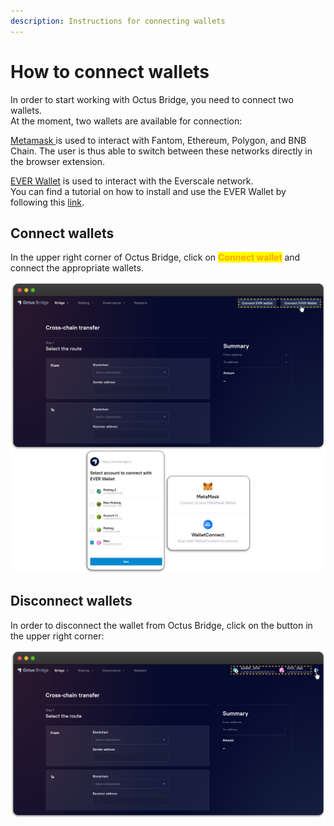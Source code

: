 ```yaml
---
description: Instructions for connecting wallets
---
```


# How to connect wallets

In order to start working with Octus Bridge, you need to connect two wallets.\
At the moment, two wallets are available for connection:

[Metamask ](https://metamask.io/)is used to interact with Fantom, Ethereum, Polygon, and BNB Chain. The user is thus able to switch between these networks directly in the browser extension.

[EVER Wallet](https://l1.broxus.com/freeton/wallet) is used to interact with the Everscale network.\
You can find a tutorial on how to install and use the EVER Wallet by following this [link](http://localhost:5000/o/-MUxjK3XWZCxuBwyXzkS/s/vwtaQbYcgICT7ubKSITZ/).

## Connect wallets

In the upper right corner of Octus Bridge, click on <mark style="color:orange;">**Connect wallet**</mark> and connect the appropriate wallets.

![](<../.gitbook/assets/image (49).png>)

## Disconnect wallets

In order to disconnect the wallet from Octus Bridge, click on the button in the upper right corner:

![](<../.gitbook/assets/image (48).png>)
